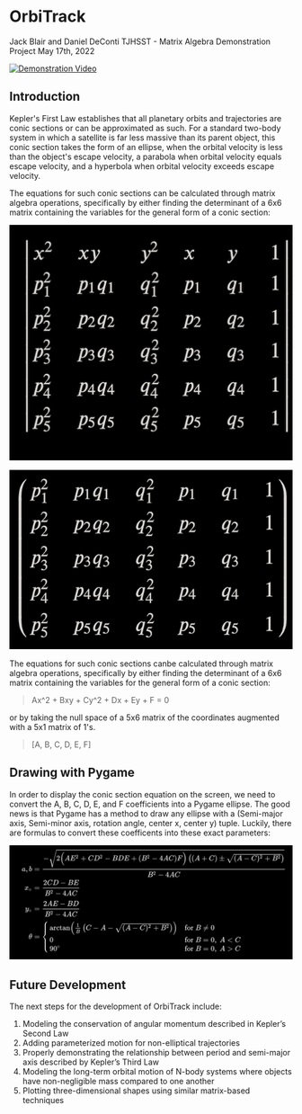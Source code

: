 # OrbiTrack
Jack Blair and Daniel DeConti
TJHSST - Matrix Algebra Demonstration Project
May 17th, 2022

[![Demonstration Video](https://img.youtube.com/vi/YtpQ5hsUgMY/0.jpg)](https://www.youtube.com/watch?v=YtpQ5hsUgMY)

## Introduction
Kepler's First Law establishes that all planetary orbits and trajectories are conic sections or can be approximated as such. For a standard two-body system in which a satellite is far less massive than its parent object, this conic section takes the form of an ellipse, when the orbital velocity is less than the object's escape velocity, a parabola when orbital velocity equals escape velocity, and a hyperbola when orbital velocity exceeds escape velocity.

The equations for such conic sections can be calculated through matrix algebra operations, specifically by either finding the determinant of a 6x6 matrix containing the variables for the general form of a conic section:

![](./res/determinant.png)

![](./res/null_space.png)

The equations for such conic sections canbe calculated through matrix algebra operations, specifically by either finding the determinant of a 6x6 matrix containing the variables for the general form of a conic section:

> Ax^2 + Bxy + Cy^2 + Dx + Ey + F = 0

or by taking the null space of a 5x6 matrix of the coordinates augmented with a 5x1 matrix of 1's.

> [A, B, C, D, E, F]


## Drawing with Pygame
In order to display the conic section equation on the screen, we need to convert the A, B, C, D, E, and F coefficients into a Pygame ellipse. The good news is that Pygame has a method to draw any ellipse with a (Semi-major axis, Semi-minor axis, rotation angle, center x, center y) tuple. Luckily, there are formulas to convert these coefficents into these exact parameters:

![](./res/plotting.png)


## Future Development
The next steps for the development of OrbiTrack include:
1. Modeling the conservation of angular momentum described in Kepler’s Second Law
2. Adding parameterized motion for non-elliptical trajectories 
3. Properly demonstrating the relationship between period and semi-major axis described by Kepler’s Third Law 
4. Modeling the long-term orbital motion of N-body systems where objects have non-negligible mass compared to one another 
5. Plotting three-dimensional shapes using similar matrix-based techniques